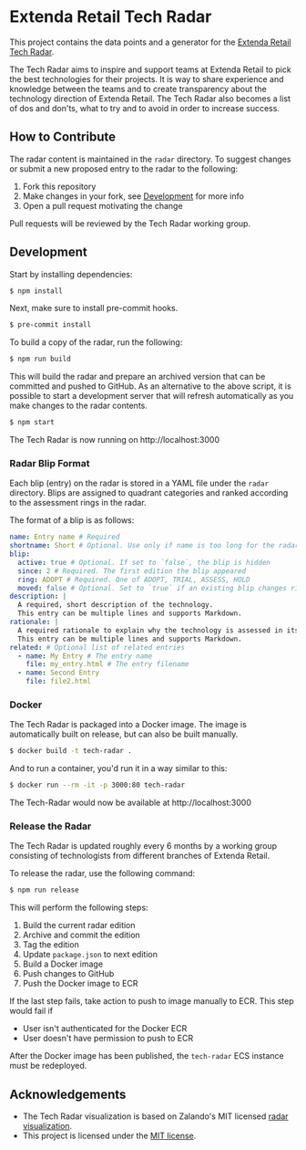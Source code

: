 # Extenda Retail Tech Radar

This project contains the data points and a generator for the [Extenda Retail Tech Radar](http://tech-radar.extenda.io).

The Tech Radar aims to inspire and support teams at Extenda Retail to pick the best technologies for their projects.
It is way to share experience and knowledge between the teams and to create transparency about the technology direction of Extenda Retail. The Tech Radar also becomes a list of dos and don'ts, what to try and to avoid in order to increase success.

## How to Contribute

The radar content is maintained in the `radar` directory. To suggest changes or submit a new proposed entry to the radar to the following:

  1. Fork this repository
  2. Make changes in your fork, see [Development](#Development) for more info
  3. Open a pull request motivating the change

Pull requests will be reviewed by the Tech Radar working group.

## Development

Start by installing dependencies:
```bash
$ npm install
```

Next, make sure to install pre-commit hooks.
```bash
$ pre-commit install
```

To build a copy of the radar, run the following:

```bash
$ npm run build
```

This will build the radar and prepare an archived version that can be committed and pushed to GitHub.
As an alternative to the above script, it is possible to start a development server that will refresh automatically as you make changes to the radar contents.

```bash
$ npm start
```
The Tech Radar is now running on http://localhost:3000

### Radar Blip Format

Each blip (entry) on the radar is stored in a YAML file under the `radar` directory. Blips are assigned to quadrant categories and ranked according to the assessment rings in the radar.

The format of a blip is as follows:
```yaml
name: Entry name # Required
shortname: Short # Optional. Use only if name is too long for the radar blip
blip:
  active: true # Optional. If set to `false`, the blip is hidden
  since: 2 # Required. The first edition the blip appeared
  ring: ADOPT # Required. One of ADOPT, TRIAL, ASSESS, HOLD
  moved: false # Optional. Set to `true` if an existing blip changes ring
description: |
  A required, short description of the technology.
  This entry can be multiple lines and supports Markdown.
rationale: |
  A required rationale to explain why the technology is assessed in its current ring.
  This entry can be multiple lines and supports Markdown.
related: # Optional list of related entries
  - name: My Entry # The entry name
    file: my_entry.html # The entry filename
  - name: Second Entry
    file: file2.html
```

### Docker

The Tech Radar is packaged into a Docker image. The image is automatically built
on release, but can also be built manually.

```bash
$ docker build -t tech-radar .
```

And to run a container, you'd run it in a way similar to this:

```bash
$ docker run --rm -it -p 3000:80 tech-radar
```
The Tech-Radar would now be available at http://localhost:3000

### Release the Radar

The Tech Radar is updated roughly every 6 months by a working group consisting of technologists from different branches of Extenda Retail.

To release the radar, use the following command:
```bash
$ npm run release
```
This will perform the following steps:
  1. Build the current radar edition
  2. Archive and commit the edition
  3. Tag the edition
  4. Update `package.json` to next edition
  5. Build a Docker image
  6. Push changes to GitHub
  7. Push the Docker image to ECR

If the last step fails, take action to push to image manually to ECR. This step would fail if
  * User isn't authenticated for the Docker ECR
  * User doesn't have permission to push to ECR

After the Docker image has been published, the `tech-radar` ECS instance must be redeployed.

## Acknowledgements

  * The Tech Radar visualization is based on Zalando's MIT licensed [radar visualization](https://github.com/zalando/tech-radar).
  * This project is licensed under the [MIT license](https://github.com/extenda/tech-radar/blob/master/LICENSE).
